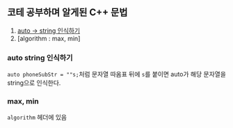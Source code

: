 ## 코테 공부하며 알게된 C++ 문법

1. [auto -> string 인식하기](###-auto-string-인식하기)
2. [algorithm : max, min]

### auto string 인식하기

`auto phoneSubStr = ""s;`처럼 문자열 따옴표 뒤에 `s`를 붙이면 auto가 해당 문자열을 string으로 인식한다.

### max, min

`algorithm` 헤더에 있음